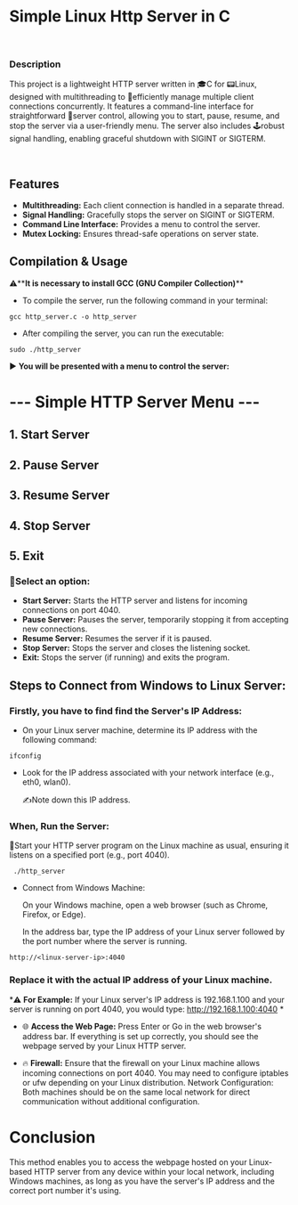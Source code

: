 
# Simple Linux Http Server in C
<br>

### Description

This project is a lightweight HTTP server written in 🎓C for 📟Linux, designed with multithreading to 🧬efficiently manage multiple client connections concurrently. It features a command-line interface for straightforward 🌟server control, allowing you to start, pause, resume, and stop the server via a user-friendly menu. The server also includes 🕹️robust signal handling, enabling graceful shutdown with SIGINT or SIGTERM.


<br>

## Features

 + __Multithreading:__ Each client connection is handled in a separate thread.<br>
 +  __Signal Handling:__  Gracefully stops the server on SIGINT or SIGTERM.<br>
 +  __Command Line Interface:__  Provides a menu to control the server.<br>
 +  __Mutex Locking:__  Ensures thread-safe operations on server state.


    

## Compilation & Usage
⚠️**__It is necessary to install GCC (GNU Compiler Collection)__**

+ To compile the server, run the following command in your terminal:

` gcc http_server.c -o http_server `



+ After compiling the server, you can run the executable:

`sudo ./http_server`

▶️  __You will be presented with a menu to control the server:__


# --- Simple HTTP Server Menu ---
## 1. Start Server
## 2. Pause Server
## 3. Resume Server
## 4. Stop Server
## 5. Exit
 ### 🧾Select an option: 



+ __Start Server:__ Starts the HTTP server and listens for incoming connections on port 4040.
+ __Pause Server:__ Pauses the server, temporarily stopping it from accepting new connections.
+ __Resume Server:__ Resumes the server if it is paused.
+ __Stop Server:__ Stops the server and closes the listening socket.
+ __Exit:__ Stops the server (if running) and exits the program.











## Steps to Connect from Windows to Linux Server:

### Firstly, you have to find find the Server's IP Address:

   + On your Linux server machine, determine its IP address with the following command:


 `ifconfig`

+ Look for the IP address associated with your network interface (e.g., eth0, wlan0). 
    
   ✍️Note down this IP address.

### When, Run the Server:

   🔧Start your HTTP server program on the Linux machine as usual, ensuring it listens on a specified port (e.g., port 4040).


 ` ./http_server`

+ Connect from Windows Machine:

    On your Windows machine, open a web browser (such as Chrome, Firefox, or Edge).

    In the address bar, type the IP address of your Linux server followed by the port number where the server is running. 
    

 `http://<linux-server-ip>:4040`

###  Replace it <linux-server-ip> with the actual IP address of your Linux machine.

*⚠️ __For Example:__ If your Linux server's IP address is 192.168.1.100 and your server is running on port 4040, you would type: http://192.168.1.100:4040 *



 + 🌐 __Access the Web Page:__
 Press Enter or Go in the web browser's address bar. If everything is set up correctly, 
  you should see the webpage served by your Linux HTTP server.



+ 🔥 __Firewall:__ Ensure that the firewall on your Linux machine allows incoming connections on port 4040. You may need to configure iptables or ufw depending on your Linux distribution.
    Network Configuration: Both machines should be on the same local network for direct communication without additional configuration.

# Conclusion
This method enables you to access the webpage hosted on your Linux-based HTTP server from any device within your local network, including Windows machines, as long as you have the server's IP address and the correct port number it's using.
